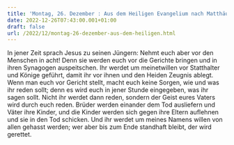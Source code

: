 ```yaml
---
title: 'Montag, 26. Dezember : Aus dem Heiligen Evangelium nach Matthäus - Mt 10,17-22.'
date: 2022-12-26T07:43:00.001+01:00
draft: false
url: /2022/12/montag-26-dezember-aus-dem-heiligen.html
---
```


In jener Zeit sprach Jesus zu seinen Jüngern: Nehmt euch aber vor den Menschen in acht! Denn sie werden euch vor die Gerichte bringen und in ihren Synagogen auspeitschen. Ihr werdet um meinetwillen vor Statthalter und Könige geführt, damit ihr vor ihnen und den Heiden Zeugnis ablegt. Wenn man euch vor Gericht stellt, macht euch keine Sorgen, wie und was ihr reden sollt; denn es wird euch in jener Stunde eingegeben, was ihr sagen sollt. Nicht ihr werdet dann reden, sondern der Geist eures Vaters wird durch euch reden. Brüder werden einander dem Tod ausliefern und Väter ihre Kinder, und die Kinder werden sich gegen ihre Eltern auflehnen und sie in den Tod schicken. Und ihr werdet um meines Namens willen von allen gehasst werden; wer aber bis zum Ende standhaft bleibt, der wird gerettet.